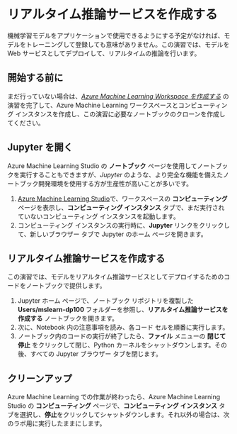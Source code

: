 ﻿---
lab:
    title: 'リアルタイム推論サービスを作成する'
---
# リアルタイム推論サービスを作成する

機械学習モデルをアプリケーションで使用できるようにする予定がなければ、モデルをトレーニングして登録しても意味がありません。この演習では、モデルを Web サービスとしてデプロイして、リアルタイムの推論を行います。


## 開始する前に

まだ行っていない場合は、*[Azure Machine Learning Workspace を作成する](01-create-a-workspace.md)* の演習を完了して、Azure Machine Learning ワークスペースとコンピューティング インスタンスを作成し、この演習に必要なノートブックのクローンを作成してください。

## Jupyter を開く

Azure Machine Learning Studio の **ノートブック** ページを使用してノートブックを実行することもできますが、*Jupyter* のような、より完全な機能を備えたノートブック開発環境を使用する方が生産性が高いことが多いです。

1. [Azure Machine Learning Studio](https://ml.azure.com)で、ワークスペースの **コンピューティング** ページを表示し、**コンピューティング インスタンス** タブで、まだ実行されていないコンピューティング インスタンスを起動します。
2. コンピューティング インスタンスの実行時に、**Jupyter** リンクをクリックして、新しいブラウザー タブで Jupyter のホーム ページを開きます。

## リアルタイム推論サービスを作成する

この演習では、モデルをリアルタイム推論サービスとしてデプロイするためのコードをノートブックで提供します。

1. Jupyter ホーム ページで、ノートブック リポジトリを複製した **Users/mslearn-dp100** フォルダーを参照し、**リアルタイム推論サービスを作成する** ノートブックを開きます。
2. 次に、Notebook 内の注意事項を読み、各コード セルを順番に実行します。
3. ノートブック内のコードの実行が終了したら、**ファイル** メニューの **閉じて停止** をクリックして閉じ、Python カーネルをシャットダウンします。その後、すべての Jupyter ブラウザー タブを閉じます。

## クリーンアップ

Azure Machine Learning での作業が終わったら、Azure Machine Learning Studio の **コンピューティング** ページで、**コンピューティング インスタンス** タブを選択し、**停止**をクリックしてシャットダウンします。それ以外の場合は、次のラボ用に実行したままにします。
